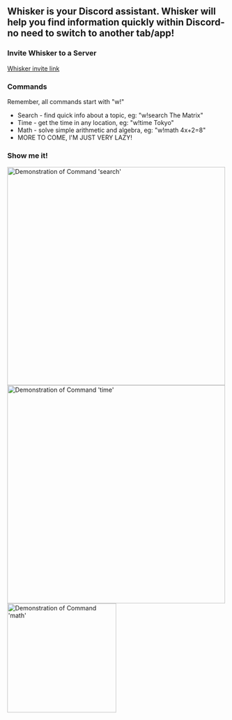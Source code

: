 ## Whisker is your Discord assistant. Whisker will help you find information quickly within Discord- no need to switch to another tab/app!

### Invite Whisker to a Server

[Whisker invite link](https://discord.com/api/oauth2/authorize?client_id=774013434072137748&permissions=298150976&scope=bot)

### Commands
Remember, all commands start with "w!"
- Search - find quick info about a topic, eg: "w!search The Matrix"
- Time - get the time in any location, eg: "w!time Tokyo"
- Math - solve simple arithmetic and algebra, eg: "w!math 4x+2=8"
- MORE TO COME, I'M JUST VERY LAZY!

### Show me it!

<img src="https://hazycora.com/whisker/assets/demo-search.png" alt="Demonstration of Command 'search'" width="500"/>

<img src="https://hazycora.com/whisker/assets/demo-time.png" alt="Demonstration of Command 'time'" width="500"/>

<img src="https://hazycora.com/whisker/assets/demo-math-2.png" alt="Demonstration of Command 'math'" width="250"/>
